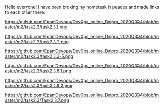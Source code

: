 Hello everyone!
I have been broking my hometask in peaces and made links to each other there: 

https://github.com/EpamDevops/DevOps_online_Dnipro_2020Q3Q4/blob/master/m2/task2.3/task2.3.1.png

https://github.com/EpamDevops/DevOps_online_Dnipro_2020Q3Q4/blob/master/m2/task2.3/task2.3.2.png

https://github.com/EpamDevops/DevOps_online_Dnipro_2020Q3Q4/blob/master/m2/task2.3/task2.3.3-5.png

https://github.com/EpamDevops/DevOps_online_Dnipro_2020Q3Q4/blob/master/m2/task2.3/task2.3.6.1.png

https://github.com/EpamDevops/DevOps_online_Dnipro_2020Q3Q4/blob/master/m2/task2.3/task2.3.6.2.png

https://github.com/EpamDevops/DevOps_online_Dnipro_2020Q3Q4/blob/master/m2/task2.3/Task2.3.7.png
